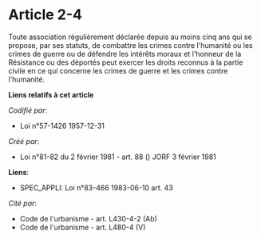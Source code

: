 # Article 2-4

Toute association régulièrement déclarée depuis au moins cinq ans qui se propose, par ses statuts, de combattre les crimes
contre l'humanité ou les crimes de guerre ou de défendre les intérêts moraux et l'honneur de la Résistance ou des déportés
peut exercer les droits reconnus à la partie civile en ce qui concerne les crimes de guerre et les crimes contre l'humanité.

**Liens relatifs à cet article**

_Codifié par_:

  - Loi n°57-1426 1957-12-31

_Créé par_:

  - Loi n°81-82 du 2 février 1981 - art. 88 () JORF 3 février 1981

**Liens**:

  - SPEC_APPLI: Loi n°83-466 1983-06-10 art. 43

_Cité par_:

  - Code de l'urbanisme - art. L430-4-2 (Ab)
  - Code de l'urbanisme - art. L480-4 (V)
